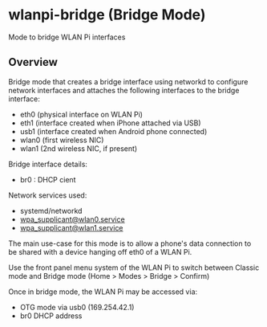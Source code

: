 # wlanpi-bridge (Bridge Mode)

Mode to bridge WLAN Pi interfaces

## Overview

Bridge mode that creates a bridge interface using networkd to configure network interfaces and attaches the following interfaces to the bridge interface:

 - eth0 (physical interface on WLAN Pi)
 - eth1 (interface created when iPhone attached via USB)
 - usb1 (interface created when Android phone connected)
 - wlan0 (first wireless NIC)
 - wlan1 (2nd wireless NIC, if present)

Bridge interface details:
 - br0 : DHCP cient

Network services used:
 - systemd/networkd
 - wpa_supplicant@wlan0.service
 - wpa_supplicant@wlan1.service

The main use-case for this mode is to allow a phone's data connection to be shared with a device hanging off eth0 of a WLAN Pi.

Use the front panel menu system of the WLAN Pi to switch between Classic mode and Bridge mode (Home > Modes > Bridge > Confirm) 

Once in bridge mode, the WLAN Pi may be accessed via:
 - OTG mode via usb0 (169.254.42.1)
 - br0 DHCP address


 